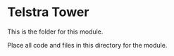 # Telstra Tower
This is the folder for this module.

Place all code and files in this directory for the module.